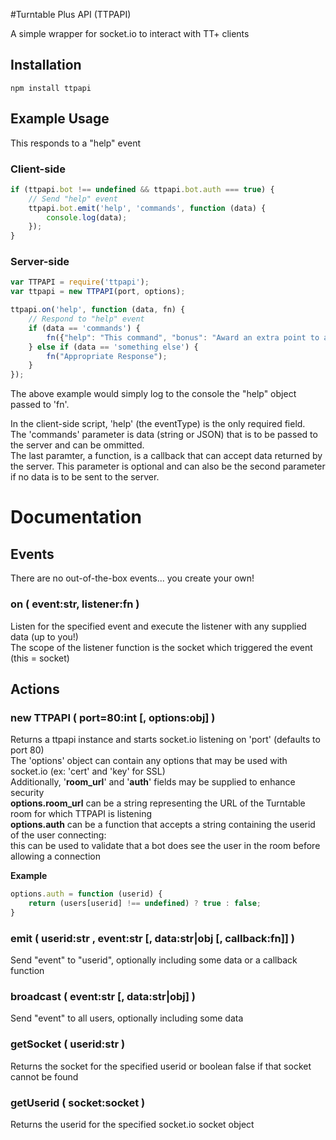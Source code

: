 #Turntable Plus API (TTPAPI)

A simple wrapper for socket.io to interact with TT+ clients

## Installation
    npm install ttpapi

## Example Usage

This responds to a "help" event

### Client-side

```js
if (ttpapi.bot !== undefined && ttpapi.bot.auth === true) {
    // Send "help" event
    ttpapi.bot.emit('help', 'commands', function (data) {
        console.log(data);
    });
}
```

### Server-side

```js
var TTPAPI = require('ttpapi');
var ttpapi = new TTPAPI(port, options);

ttpapi.on('help', function (data, fn) {
    // Respond to "help" event
    if (data == 'commands') {
        fn({"help": "This command", "bonus": "Award an extra point to a deserving DJ"});
    } else if (data == 'something else') {
        fn("Appropriate Response");
    }
});
```

The above example would simply log to the console the "help" object passed to 'fn'.

In the client-side script, 'help' (the eventType) is the only required field.  
The 'commands' parameter is data (string or JSON) that is to be passed to the server and can be ommitted.  
The last paramter, a function, is a callback that can accept data returned by the server. This parameter is optional and can also be the second parameter if no data is to be sent to the server.


# Documentation

## Events

There are no out-of-the-box events... you create your own!

### on ( event:str, listener:fn )

Listen for the specified event and execute the listener with any supplied data (up to you!)  
The scope of the listener function is the socket which triggered the event (this = socket)


## Actions

### new TTPAPI ( port=80:int [, options:obj] )

Returns a ttpapi instance and starts socket.io listening on 'port' (defaults to port 80)  
The 'options' object can contain any options that may be used with socket.io (ex: 'cert' and 'key' for SSL)  
Additionally, '**room_url**' and '**auth**' fields may be supplied to enhance security  
**options.room_url** can be a string representing the URL of the Turntable room for which TTPAPI is listening  
**options.auth** can be a function that accepts a string containing the userid of the user connecting:  
this can be used to validate that a bot does see the user in the room before allowing a connection

**Example**

```js
options.auth = function (userid) {
    return (users[userid] !== undefined) ? true : false;
}
```

### emit ( userid:str , event:str [, data:str|obj [, callback:fn]] )

Send "event" to "userid", optionally including some data or a callback function

### broadcast ( event:str [, data:str|obj] )

Send "event" to all users, optionally including some data

### getSocket ( userid:str )

Returns the socket for the specified userid or boolean false if that socket cannot be found

### getUserid ( socket:socket )

Returns the userid for the specified socket.io socket object
